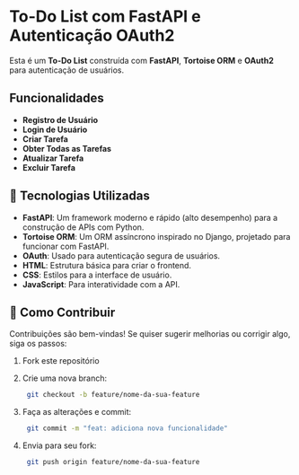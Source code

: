 # To-Do List com FastAPI e Autenticação OAuth2

Esta é um **To-Do List** construída com **FastAPI**, **Tortoise ORM** e **OAuth2** para autenticação de usuários.

## Funcionalidades

- **Registro de Usuário**
- **Login de Usuário**
- **Criar Tarefa**
- **Obter Todas as Tarefas**
- **Atualizar Tarefa**
- **Excluir Tarefa**

## 🤝 Tecnologias Utilizadas

- **FastAPI**: Um framework moderno e rápido (alto desempenho) para a construção de APIs com Python.
- **Tortoise ORM**: Um ORM assíncrono inspirado no Django, projetado para funcionar com FastAPI.
- **OAuth**: Usado para autenticação segura de usuários.
- **HTML**: Estrutura básica para criar o frontend.
- **CSS**: Estilos para a interface de usuário.
- **JavaScript**: Para interatividade com a API.

## 🤝 Como Contribuir

Contribuições são bem-vindas! Se quiser sugerir melhorias ou corrigir algo, siga os passos:

1. Fork este repositório
   
2. Crie uma nova branch:
   ```bash
    git checkout -b feature/nome-da-sua-feature

3. Faça as alterações e commit:
   ```bash
    git commit -m "feat: adiciona nova funcionalidade"

4. Envia para seu fork:
   ```bash
    git push origin feature/nome-da-sua-feature
